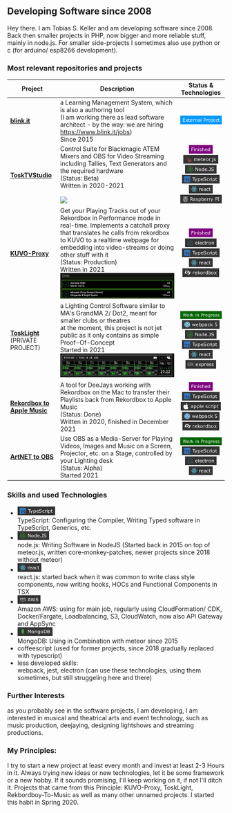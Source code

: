 ## Developing Software since 2008
Hey there. I am Tobias S. Keller and am developing software since 2008. Back then smaller projects in PHP, now bigger and more reliable stuff, mainly in node.js. For smaller side-projects I sometimes also use python or c (for arduino/ esp8266 development).

### Most relevant repositories and projects

| Project                                                                                      	| Description                                                                                                                                                                                                                                                                                                                                                                	|                                                             Status & Technologies                                                            	|
|----------------------------------------------------------------------------------------------	|----------------------------------------------------------------------------------------------------------------------------------------------------------------------------------------------------------------------------------------------------------------------------------------------------------------------------------------------------------------------------	|:--------------------------------------------------------------------------------------------------------------------------------------------:	|
| [**blink.it**](https://www.blink.it)                                                         	| a Learning Management System, which is also a authoring tool<br>(I am working there as lead software architect - by the way: we are hiring https://www.blink.it/jobs)<br>Since 2015                                                                                                                                                                                        	|                                                            ![](/type-external.png)                                                           	|
| [**ToskTVStudio**](https://github.com/kellertobias/tosk-studio)                                	| Control Suite for Blackmagic ATEM Mixers and OBS for Video Streaming including Tallies, Text Generators and the required hardware<br>  (Status: Beta)<br>Written in 2020-2021<br><br>![](https://github.com/kellertobias/tosk-studio/raw/master/docs/desk.jpg)                                                                                                             	| ![](/type-done.png)<br>![](/tech-meteor.png)<br>![](/tech-node.png)<br>![](/tech-ts.png)<br>![](/tech-react.png)<br>![](/tech-raspberry.png) 	|
| [**KUVO-Proxy**](https://github.com/kellertobias/kuvo-proxy)                                 	| Get your Playing Tracks out of your Rekordbox in Performance mode in real-time. Implements a catchall proxy that translates he calls from rekordbox to KUVO to a realtime webpage for embedding into video-streams or doing other stuff with it  <br>  (Status: Production)<br>Written in 2021<br>![](https://github.com/kellertobias/kuvo-proxy/raw/master/docs/demo.png) 	|               ![](/type-done.png)<br>![](/tech-electron.png)<br>![](/tech-ts.png)<br>![](/tech-react.png)<br>![](/tech-dj.png)               	|
| [**ToskLight**](https://github.com/kellertobias/tosklight)<br>(PRIVATE PROJECT)              	| a Lighting Control Software similar to MA's GrandMA 2/ Dot2, meant for smaller clubs or theatres  <br>  at the moment, this project is not jet public as it only contains as simple Proof-Of-Concept<br>Started in 2021<br>![](https://github.com/kellertobias/tosklight/raw/main/mockups/Status%20Bar%20Only.png)                                                         	|  ![](/type-wip.png)<br>![](/tech-webpack5.png)<br>![](/tech-node.png)<br>![](/tech-ts.png)<br>![](/tech-react.png)<br>![](/tech-express.png) 	|
| [**Rekordbox to Apple Music**](https://github.com/kellertobias/rekordbox-to-music-playlists) 	| A tool for DeeJays working with Rekordbox on the Mac to transfer their Playlists back from Rekordbox to Apple Music  <br>  (Status: Done)<br>Written in 2020, finished in December 2021                                                                                                                                                                            	|                 ![](/type-done.png)<br>![](/tech-ts.png)<br>![](/tech-as.png)<br>![](tech-webpack5.png)<br>![](/tech-dj.png)                 	|
| [**ArtNET to OBS**](https://github.com/kellertobias/artnet-to-obs)                           	| Use OBS as a Media-Server for Playing Videos, Images and Music on a Screen, Projector, etc. on a Stage, controlled by your Lighting desk  <br>  (Status: Alpha)<br>Started 2021                                                                                                                                                                                            	|                          ![](/type-wip.png)<br>![](/tech-ts.png)<br>![](/tech-electron.png)<br>![](/tech-react.png)                          	|



### Skills and used Technologies

- ![](/tech-ts.png)  
  TypeScript: Configuring the Compiler, Writing Typed software in TypeScript, Generics, etc.
- ![](/tech-node.png)  
  node.js: Writing Software in NodeJS (Started back in 2015 on top of meteor.js, written core-monkey-patches, newer projects since 2018 without meteor) 
- ![](/tech-react.png)  
  react.js: started back when it was common to write class style components, now writing hooks, HOCs and Functional Components in TSX
- ![](/tech-aws.png)  
  Amazon AWS: using for main job, regularly using CloudFormation/ CDK, Docker/Fargate, Loadbalancing, S3, CloudWatch, now also API Gateway and AppSync
- ![](/tech-mongo.png)  
  MongoDB: Using in Combination with meteor since 2015
- coffeescript (used for former projects, since 2018 gradually replaced with typescript)
- less developed skills:  
  webpack, jest, electron (can use these technologies, using them sometimes, but still struggeling here and there)

### Further Interests

as you probably see in the software projects, I am developing, I am interested in musical and theatrical arts and event technology, such as music production, deejaying, designing lightshows and streaming productions.

### My Principles:

I try to start a new project at least every month and invest at least 2-3 Hours in it. Always trying new ideas or new technologies, let it be some framework or a new hobby. If it sounds promising, I'll keep working on it, if not I'll ditch it. Projects that came from this Principle: KUVO-Proxy, ToskLight, Rekbordboy-To-Music as well as many other unnamed projects. I started this habit in Spring 2020. 

<!-- https://raster.shields.io/static/v1.png?message=webpack%205&label=&style=flat-square&color=333&logo=webpack || https://www.tablesgenerator.com/markdown_tables -->
